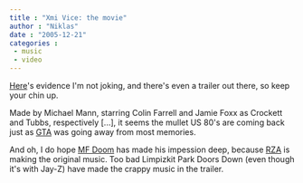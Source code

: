 ```yaml
---
title : "Xmi Vice: the movie"
author : "Niklas"
date : "2005-12-21"
categories : 
 - music
 - video
---
```


[Here](http://www.miamivice.com)'s evidence I'm not joking, and there's even a trailer out there, so keep your chin up.

Made by Michael Mann, starring Colin Farrell and Jamie Foxx as Crockett and Tubbs, respectively \[...\], it seems the mullet US 80's are coming back just as [GTA](http://rockstargames.com/gta) was going away from most memories.

And oh, I do hope [MF Doom](http://www.mfdoomsite.com) has made his impession deep, because [RZA](http://www.imdb.com/name/nm0753526) is making the original music. Too bad Limpizkit Park Doors Down (even though it's with Jay-Z) have made the crappy music in the trailer.
